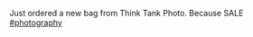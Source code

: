 Just ordered a new bag from Think Tank Photo. Because SALE  
[\#<span>photography</span>](https://social.lol/tags/photography)